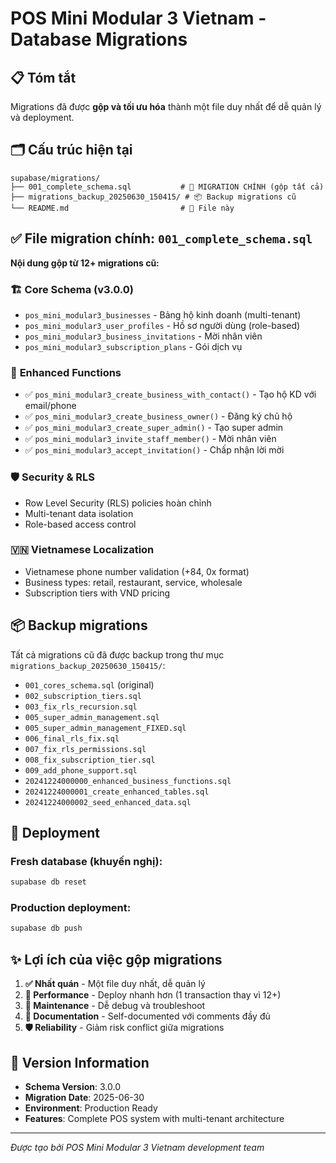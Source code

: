 # POS Mini Modular 3 Vietnam - Database Migrations

## 📋 Tóm tắt

Migrations đã được **gộp và tối ưu hóa** thành một file duy nhất để dễ quản lý và deployment.

## 🗂️ Cấu trúc hiện tại

```
supabase/migrations/
├── 001_complete_schema.sql           # 🎯 MIGRATION CHÍNH (gộp tất cả)
├── migrations_backup_20250630_150415/ # 📦 Backup migrations cũ  
└── README.md                         # 📖 File này
```

## ✅ File migration chính: `001_complete_schema.sql`

**Nội dung gộp từ 12+ migrations cũ:**

### 🏗️ **Core Schema (v3.0.0)**
- `pos_mini_modular3_businesses` - Bảng hộ kinh doanh (multi-tenant)
- `pos_mini_modular3_user_profiles` - Hồ sơ người dùng (role-based) 
- `pos_mini_modular3_business_invitations` - Mời nhân viên
- `pos_mini_modular3_subscription_plans` - Gói dịch vụ

### 🔧 **Enhanced Functions**
- ✅ `pos_mini_modular3_create_business_with_contact()` - Tạo hộ KD với email/phone
- ✅ `pos_mini_modular3_create_business_owner()` - Đăng ký chủ hộ
- ✅ `pos_mini_modular3_create_super_admin()` - Tạo super admin
- ✅ `pos_mini_modular3_invite_staff_member()` - Mời nhân viên
- ✅ `pos_mini_modular3_accept_invitation()` - Chấp nhận lời mời

### 🛡️ **Security & RLS**
- Row Level Security (RLS) policies hoàn chỉnh
- Multi-tenant data isolation
- Role-based access control

### 🇻🇳 **Vietnamese Localization**
- Vietnamese phone number validation (+84, 0x format)
- Business types: retail, restaurant, service, wholesale
- Subscription tiers with VND pricing

## 📦 Backup migrations

Tất cả migrations cũ đã được backup trong thư mục `migrations_backup_20250630_150415/`:

- `001_cores_schema.sql` (original)
- `002_subscription_tiers.sql`
- `003_fix_rls_recursion.sql`
- `005_super_admin_management.sql`
- `005_super_admin_management_FIXED.sql`
- `006_final_rls_fix.sql`
- `007_fix_rls_permissions.sql`
- `008_fix_subscription_tier.sql`
- `009_add_phone_support.sql`
- `20241224000000_enhanced_business_functions.sql`
- `20241224000001_create_enhanced_tables.sql`
- `20241224000002_seed_enhanced_data.sql`

## 🚀 Deployment

### Fresh database (khuyến nghị):
```bash
supabase db reset
```

### Production deployment:
```bash
supabase db push
```

## ✨ Lợi ích của việc gộp migrations

1. **✅ Nhất quán** - Một file duy nhất, dễ quản lý
2. **🚀 Performance** - Deploy nhanh hơn (1 transaction thay vì 12+)
3. **🔧 Maintenance** - Dễ debug và troubleshoot
4. **📝 Documentation** - Self-documented với comments đầy đủ
5. **🛡️ Reliability** - Giảm risk conflict giữa migrations

## 🎯 Version Information

- **Schema Version**: 3.0.0
- **Migration Date**: 2025-06-30
- **Environment**: Production Ready
- **Features**: Complete POS system with multi-tenant architecture

---

*Được tạo bởi POS Mini Modular 3 Vietnam development team*

